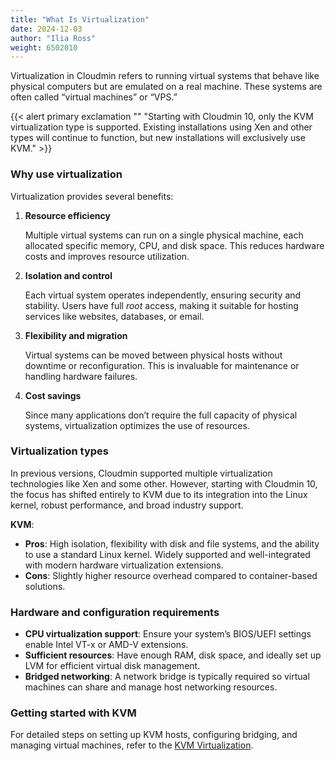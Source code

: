 ```yaml
---
title: "What Is Virtualization"
date: 2024-12-03
author: "Ilia Ross"
weight: 6502010
---
```


Virtualization in Cloudmin refers to running virtual systems that behave like physical computers but are emulated on a real machine. These systems are often called “virtual machines” or “VPS.” 

{{< alert primary exclamation "" "Starting with Cloudmin 10, only the KVM virtualization type is supported. Existing installations using Xen and other types will continue to function, but new installations will exclusively use KVM." >}}

### Why use virtualization

Virtualization provides several benefits:
1. **Resource efficiency**

    Multiple virtual systems can run on a single physical machine, each allocated specific memory, CPU, and disk space. This reduces hardware costs and improves resource utilization.

2. **Isolation and control**

    Each virtual system operates independently, ensuring security and stability. Users have full *root* access, making it suitable for hosting services like websites, databases, or email.

3. **Flexibility and migration**

    Virtual systems can be moved between physical hosts without downtime or reconfiguration. This is invaluable for maintenance or handling hardware failures.

4. **Cost savings**

    Since many applications don’t require the full capacity of physical systems, virtualization optimizes the use of resources.

### Virtualization types

In previous versions, Cloudmin supported multiple virtualization technologies like Xen and some other. However, starting with Cloudmin 10, the focus has shifted entirely to KVM due to its integration into the Linux kernel, robust performance, and broad industry support.

**KVM**:
- **Pros**: High isolation, flexibility with disk and file systems, and the ability to use a standard Linux kernel. Widely supported and well-integrated with modern hardware virtualization extensions.
- **Cons**: Slightly higher resource overhead compared to container-based solutions.

### Hardware and configuration requirements

- **CPU virtualization support**: Ensure your system’s BIOS/UEFI settings enable Intel VT-x or AMD-V extensions.
- **Sufficient resources**: Have enough RAM, disk space, and ideally set up LVM for efficient virtual disk management.
- **Bridged networking**: A network bridge is typically required so virtual machines can share and manage host networking resources.

### Getting started with KVM

For detailed steps on setting up KVM hosts, configuring bridging, and managing virtual machines, refer to the [KVM Virtualization](/docs/virtualization/kvm/).